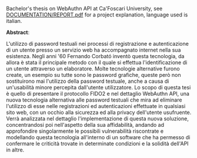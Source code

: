 Bachelor's thesis on WebAuthn API at Ca'Foscari University, see <ins>DOCUMENTATION/REPORT.pdf</ins> for a project explanation, language used is italian.

**Abstract**:

L'utilizzo di password testuali nei processi di registrazione e autenticazione di un utente presso un servizio web ha accompagnato internet nella sua esistenza. Negli anni '60 Fernando Corbató inventò questa tecnologia, da allora è stata il principale metodo con il quale si effettua l'identificazione di un utente attraverso un elaboratore. 
Molte tecnologie alternative furono create, un esempio su tutte sono le password grafiche, queste però non sostituirono mai l'utilizzo della password testuale, anche a causa di un'usabilità minore percepita dall'utente utilizzatore.
Lo scopo di questa tesi è quello di presentare il protocollo FIDO2 e nel dettaglio WebAuthn API, una nuova tecnologia alternativa alle password testuali che mira ad eliminare l'utilizzo di esse nelle registrazioni ed autenticazioni effettuate in qualsiasi sito web, con un occhio alla sicurezza ed alla privacy dell'utente usufruente.
Verrà analizzata nel dettaglio l'implementazione di questa nuova soluzione, concentrandosi poi nell'aspetto della sua affidabilità, andando ad approfondire singolarmente le possibili vulnerabilità riscontrate e modellando questa tecnologia all'interno di un software che ha permesso di confermare le criticità trovate in determinate condizioni e la solidità dell'API in altre.

